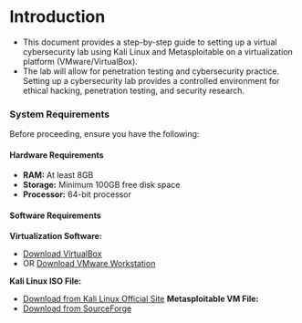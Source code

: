 # **Introduction**

- This document provides a step-by-step guide to setting up a virtual cybersecurity lab using Kali Linux and Metasploitable on a virtualization platform (VMware/VirtualBox).
- The lab will allow for penetration testing and cybersecurity practice. Setting up a cybersecurity lab provides a controlled environment for ethical hacking, penetration testing, and security research.

###   System Requirements

Before proceeding, ensure you have the following:

#### Hardware Requirements
- **RAM:** At least 8GB
- **Storage:** Minimum 100GB free disk space
- **Processor:** 64-bit processor

#### Software Requirements
 **Virtualization Software:**  
  - [Download VirtualBox](https://www.virtualbox.org/)  
  - OR [Download VMware Workstation](https://www.vmware.com/products/workstation-player.html)

 **Kali Linux ISO File:**  
  - [Download from Kali Linux Official Site](https://www.kali.org/get-kali/#kali-platforms)
 **Metasploitable VM File:**  
  - [Download from SourceForge](https://sourceforge.net/projects/metasploitable/files/Metasploitable2/)

